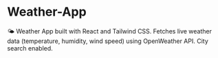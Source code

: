 # Weather-App
🌤️ Weather App built with React and Tailwind CSS. Fetches live weather data (temperature, humidity, wind speed) using OpenWeather API. City search enabled.
